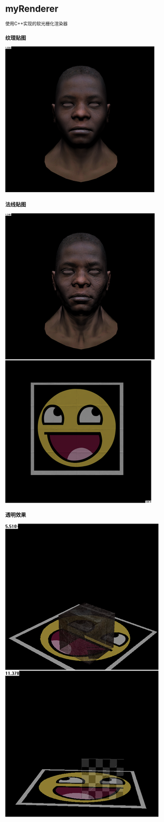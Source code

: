 # myRenderer
使用C++实现的软光栅化渲染器
### 纹理贴图
![](assets/Diffuse_Map.png)
### 法线贴图
![](assets/Normal_Map.png)
![](assets/Normal_Map2.png)
### 透明效果
![](assets/TwoPassTransparent.png)
![](assets/Transparent.png)